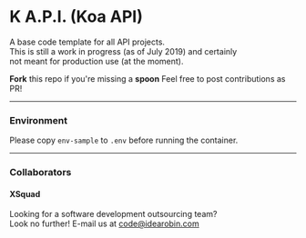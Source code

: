 # K A.P.I. (Koa API)
A base code template for all API projects.  
This is still a work in progress (as of July 2019) and certainly  
not meant for production use (at the moment).

**Fork** this repo if you're missing a **spoon**
Feel free to post contributions as PR!  

---
### Environment
Please copy `env-sample` to `.env` before running the container.


---

### Collaborators
#### XSquad

Looking for a software development outsourcing team?  
Look no further! E-mail us at code@idearobin.com
